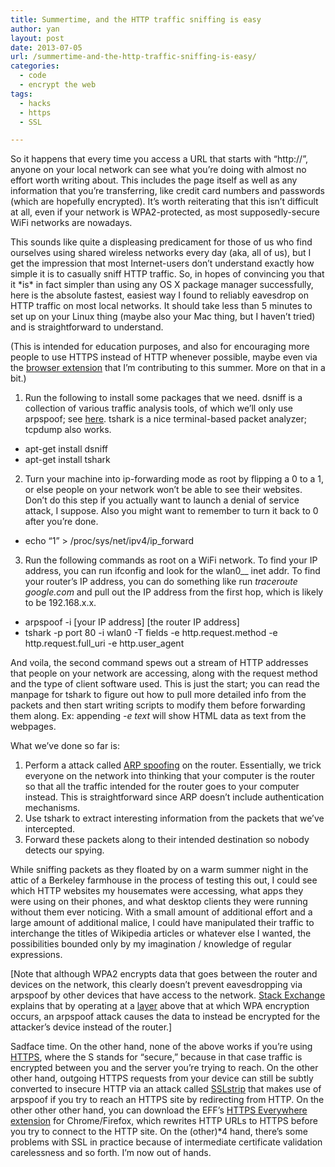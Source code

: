 ```yaml
---
title: Summertime, and the HTTP traffic sniffing is easy
author: yan
layout: post
date: 2013-07-05
url: /summertime-and-the-http-traffic-sniffing-is-easy/
categories:
  - code
  - encrypt the web
tags:
  - hacks
  - https
  - SSL

---
```

So it happens that every time you access a URL that starts with &#8220;http://&#8221;, anyone on your local network can see what you&#8217;re doing with almost no effort worth writing about. This includes the page itself as well as any information that you&#8217;re transferring, like credit card numbers and passwords (which are hopefully encrypted). It&#8217;s worth reiterating that this isn&#8217;t difficult at all, even if your network is WPA2-protected, as most supposedly-secure WiFi networks are nowadays.

This sounds like quite a displeasing predicament for those of us who find ourselves using shared wireless networks every day (aka, all of us), but I get the impression that most Internet-users don&#8217;t understand exactly how simple it is to casually sniff HTTP traffic. So, in hopes of convincing you that it \*is\* in fact simpler than using any OS X package manager successfully, here is the absolute fastest, easiest way I found to reliably eavesdrop on HTTP traffic on most local networks. It should take less than 5 minutes to set up on your Linux thing (maybe also your Mac thing, but I haven&#8217;t tried) and is straightforward to understand.

(This is intended for education purposes, and also for encouraging more people to use HTTPS instead of HTTP whenever possible, maybe even via the [browser extension][1] that I&#8217;m contributing to this summer. More on that in a bit.)

1. Run the following to install some packages that we need. dsniff is a collection of various traffic analysis tools, of which we&#8217;ll only use arpspoof; see [here][2]. tshark is a nice terminal-based packet analyzer; tcpdump also works.

  * apt-get install dsniff
  * apt-get install tshark

2. Turn your machine into ip-forwarding mode as root by flipping a 0 to a 1, or else people on your network won&#8217;t be able to see their websites. Don&#8217;t do this step if you actually want to launch a denial of service attack, I suppose. Also you might want to remember to turn it back to 0 after you&#8217;re done.

  * echo &#8220;1&#8221; > /proc/sys/net/ipv4/ip_forward

3. Run the following commands as root on a WiFi network. To find your IP address, you can run ifconfig and look for the wlan0__ inet addr. To find your router&#8217;s IP address, you can do something like run _traceroute google.com_ and pull out the IP address from the first hop, which is likely to be 192.168.x.x.

  * arpspoof -i \[your IP address\] \[the router IP address\]
  * tshark -p port 80 -i wlan0 -T fields -e http.request.method -e http.request.full\_uri -e http.user\_agent

And voila, the second command spews out a stream of HTTP addresses that people on your network are accessing, along with the request method and the type of client software used. This is just the start; you can read the manpage for tshark to figure out how to pull more detailed info from the packets and then start writing scripts to modify them before forwarding them along. Ex: appending _-e text_ will show HTML data as text from the webpages.

What we&#8217;ve done so far is:

  1. Perform a attack called [ARP spoofing][3] on the router. Essentially, we trick everyone on the network into thinking that your computer is the router so that all the traffic intended for the router goes to your computer instead. This is straightforward since ARP doesn&#8217;t include authentication mechanisms.
  2. Use tshark to extract interesting information from the packets that we&#8217;ve intercepted.
  3. Forward these packets along to their intended destination so nobody detects our spying.

While sniffing packets as they floated by on a warm summer night in the attic of a Berkeley farmhouse in the process of testing this out, I could see which HTTP websites my housemates were accessing, what apps they were using on their phones, and what desktop clients they were running without them ever noticing. With a small amount of additional effort and a large amount of additional malice, I could have manipulated their traffic to interchange the titles of Wikipedia articles or whatever else I wanted, the possibilities bounded only by my imagination / knowledge of regular expressions.

[Note that although WPA2 encrypts data that goes between the router and devices on the network, this clearly doesn&#8217;t prevent eavesdropping via arpspoof by other devices that have access to the network. [Stack Exchange][4] explains that by operating at a [layer][5] above that at which WPA encryption occurs, an arpspoof attack causes the data to instead be encrypted for the attacker&#8217;s device instead of the router.]

Sadface time. On the other hand, none of the above works if you&#8217;re using [HTTPS][6], where the S stands for &#8220;secure,&#8221; because in that case traffic is encrypted between you and the server you&#8217;re trying to reach. On the other other hand, outgoing HTTPS requests from your device can still be subtly converted to insecure HTTP via an attack called [SSLstrip][7] that makes use of arpspoof if you try to reach an HTTPS site by redirecting from HTTP. On the other other other hand, you can download the EFF&#8217;s [HTTPS Everywhere extension][1] for Chrome/Firefox, which rewrites HTTP URLs to HTTPS before you try to connect to the HTTP site. On the (other)*4 hand, there&#8217;s some problems with SSL in practice because of intermediate certificate validation carelessness and so forth. I&#8217;m now out of hands.

 [1]: https://www.eff.org/https-everywhere/
 [2]: http://www.monkey.org/~dugsong/dsniff/
 [3]: https://en.wikipedia.org/wiki/ARP_spoofing
 [4]: http://security.stackexchange.com/questions/2372/is-wpa2-wifi-protected-against-arp-poisoning-and-sniffing
 [5]: https://en.wikipedia.org/wiki/OSI_model
 [6]: https://en.wikipedia.org/wiki/HTTP_Secure
 [7]: http://www.thoughtcrime.org/software/sslstrip/

